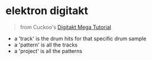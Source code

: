 #	elektron digitakt

>	from Cuckoo's [Digitakt Mega Tutorial](https://youtu.be/MXexVHNO0ms)

-	a 'track' is the drum hits for that specific drum sample
-	a 'pattern' is all the tracks
-	a 'project' is all the patterns
